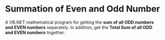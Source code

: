 # Summation of Even and Odd Number

A VB.NET mathematical program for getting the **sum of all ODD numbers and EVEN numbers** separately. In addition, get the **Total Sum of all ODD and EVEN numbers** together.
